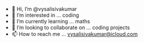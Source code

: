 - 👋 Hi, I’m @vysalisivakumar
- 👀 I’m interested in ... coding
- 🌱 I’m currently learning ... maths
- 💞️ I’m looking to collaborate on ... coding projects
- 📫 How to reach me ... vysalisivakumar@icloud.com

<!---
vysalisivakumar/vysalisivakumar is a ✨ special ✨ repository because its `README.md` (this file) appears on your GitHub profile.
You can click the Preview link to take a look at your changes.
--->
